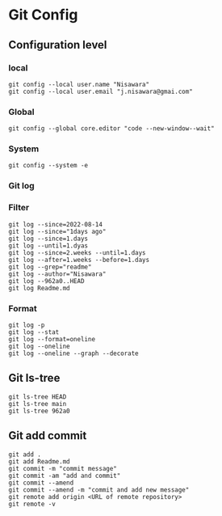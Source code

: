 # Git Config
## Configuration level
### local
```
git config --local user.name "Nisawara"
git config --local user.email "j.nisawara@gmai.com"
```

### Global
```
git config --global core.editor "code --new-window--wait"
```

### System 
```
git config --system -e
```

### Git log
### Filter
```
git log --since=2022-08-14
git log --since="1days ago"
git log --since=1.days
git log --until=1.dyas
git log --since=2.weeks --until=1.days
git log --after=1.weeks --before=1.days
git log --grep="readme"
git log --author="Nisawara"
git log --962a0..HEAD
git log Readme.md
```

### Format
```
git log -p
git log --stat 
git log --format=oneline
git log --oneline
git log --oneline --graph --decorate
```
## Git ls-tree
```
git ls-tree HEAD
git ls-tree main
git ls-tree 962a0
```
## Git add commit
```
git add .
git add Readme.md
git commit -m "commit message"
git commit -am "add and commit"
git commit --amend 
git commit --amend -m "commit and add new message"
git remote add origin <URL of remote repository>
git remote -v
```